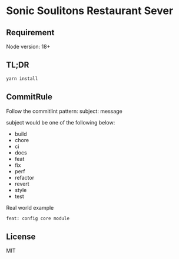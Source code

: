 # Sonic Soulitons Restaurant Sever

## Requirement

Node version: 18+

## TL;DR

```sh
yarn install
```


## CommitRule

Follow the commitlint pattern: subject: message

subject would be one of the following below:

- build
- chore
- ci
- docs
- feat
- fix
- perf
- refactor
- revert
- style
- test

Real world example
```sh
feat: config core module
```

## License

MIT